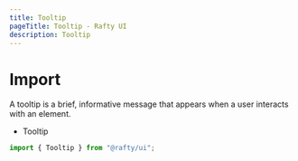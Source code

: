 ```yaml
---
title: Tooltip
pageTitle: Tooltip - Rafty UI
description: Tooltip
---
```


# Import

A tooltip is a brief, informative message that appears when a user interacts with an element.

- Tooltip

```jsx
import { Tooltip } from "@rafty/ui";
```
